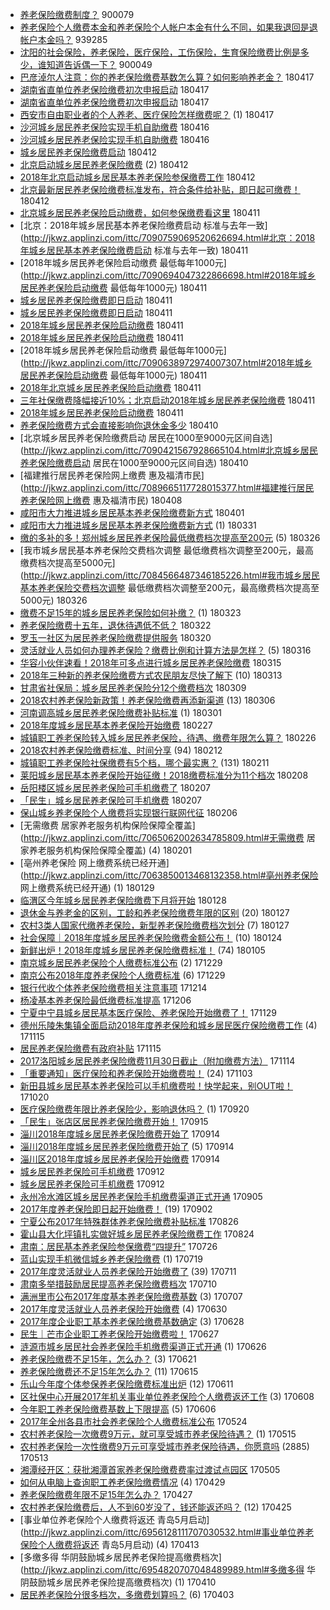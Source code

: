 - [养老保险缴费制度？](http://jkwz.applinzi.com/ittc/7063024593520821008.html#养老保险缴费制度？)  900079 
- [养老保险个人缴费本金和养老保险个人帐户本金有什么不同，如果我退回是退帐户本金吗？](http://jkwz.applinzi.com/ittc/7041531771840103185.html#养老保险个人缴费本金和养老保险个人帐户本金有什么不同，如果我退回是退帐户本金吗？)  939285 
- [沈阳的社会保险，养老保险，医疗保险，工伤保险，生育保险缴费比例是多少，谁知道告诉偶一下？](http://jkwz.applinzi.com/ittc/7057093519213085451.html#沈阳的社会保险，养老保险，医疗保险，工伤保险，生育保险缴费比例是多少，谁知道告诉偶一下？)  900049 
- [巴彦淖尔人注意：你的养老保险缴费基数怎么算？如何影响养老金？](http://jkwz.applinzi.com/ittc/7092961371325203473.html#巴彦淖尔人注意：你的养老保险缴费基数怎么算？如何影响养老金？)  180417 
- [湖南省直单位养老保险缴费初次申报启动](http://jkwz.applinzi.com/ittc/7092899128541709319.html#湖南省直单位养老保险缴费初次申报启动)  180417 
- [湖南省直单位养老保险缴费初次申报启动](http://jkwz.applinzi.com/ittc/7092879798257058826.html#湖南省直单位养老保险缴费初次申报启动)  180417 
- [西安市自由职业者的个人养老、医疗保险怎样缴费呢？](http://jkwz.applinzi.com/ittc/7092868571233518599.html#西安市自由职业者的个人养老、医疗保险怎样缴费呢？) (1) 180417 
- [沙河城乡居民养老保险实现手机自助缴费](http://jkwz.applinzi.com/ittc/7092534032762143754.html#沙河城乡居民养老保险实现手机自助缴费)  180416 
- [沙河城乡居民养老保险实现手机自助缴费](http://jkwz.applinzi.com/ittc/7092529906682692618.html#沙河城乡居民养老保险实现手机自助缴费)  180416 
- [城乡居民养老保险缴费启动](http://jkwz.applinzi.com/ittc/7091044968334623754.html#城乡居民养老保险缴费启动)  180412 
- [北京启动城乡居民养老保险缴费](http://jkwz.applinzi.com/ittc/7091043677378184198.html#北京启动城乡居民养老保险缴费) (2) 180412 
- [2018年北京启动城乡居民基本养老保险参保缴费工作](http://jkwz.applinzi.com/ittc/7091040425295217680.html#2018年北京启动城乡居民基本养老保险参保缴费工作)  180412 
- [北京最新居民养老保险缴费标准发布，符合条件给补贴，即日起可缴费！](http://jkwz.applinzi.com/ittc/7090926724374332423.html#北京最新居民养老保险缴费标准发布，符合条件给补贴，即日起可缴费！)  180412 
- [北京城乡居民养老保险启动缴费，如何参保缴费看这里](http://jkwz.applinzi.com/ittc/7090852235569529866.html#北京城乡居民养老保险启动缴费，如何参保缴费看这里)  180411 
- [北京：2018年城乡居民基本养老保险缴费启动 标准与去年一致](http://jkwz.applinzi.com/ittc/7090759069520626694.html#北京：2018年城乡居民基本养老保险缴费启动 标准与去年一致)  180411 
- [2018年城乡居民养老保险启动缴费 最低每年1000元](http://jkwz.applinzi.com/ittc/7090694047322866698.html#2018年城乡居民养老保险启动缴费 最低每年1000元)  180411 
- [城乡居民养老保险缴费即日启动](http://jkwz.applinzi.com/ittc/7090680275711558666.html#城乡居民养老保险缴费即日启动)  180411 
- [城乡居民养老保险缴费即日启动](http://jkwz.applinzi.com/ittc/7090674419527844870.html#城乡居民养老保险缴费即日启动)  180411 
- [2018年城乡居民养老保险启动缴费](http://jkwz.applinzi.com/ittc/7090659500052972550.html#2018年城乡居民养老保险启动缴费)  180411 
- [2018年城乡居民养老保险启动缴费](http://jkwz.applinzi.com/ittc/7090659077682365450.html#2018年城乡居民养老保险启动缴费)  180411 
- [2018年城乡居民养老保险启动缴费 最低每年1000元](http://jkwz.applinzi.com/ittc/7090638972974007307.html#2018年城乡居民养老保险启动缴费 最低每年1000元)  180411 
- [2018年北京城乡居民养老保险启动缴费](http://jkwz.applinzi.com/ittc/7090612110998635530.html#2018年北京城乡居民养老保险启动缴费)  180411 
- [三年社保缴费降幅接近10%；北京启动2018年城乡居民养老保险缴费](http://jkwz.applinzi.com/ittc/7090387566815872010.html#三年社保缴费降幅接近10%；北京启动2018年城乡居民养老保险缴费)  180411 
- [2018年城乡居民养老保险启动缴费](http://jkwz.applinzi.com/ittc/7090554396079555594.html#2018年城乡居民养老保险启动缴费)  180411 
- [养老保险缴费方式会直接影响你退休金多少](http://jkwz.applinzi.com/ittc/7090472338225366026.html#养老保险缴费方式会直接影响你退休金多少)  180410 
- [北京城乡居民养老保险缴费启动 居民在1000至9000元区间自选](http://jkwz.applinzi.com/ittc/7090421567928665104.html#北京城乡居民养老保险缴费启动 居民在1000至9000元区间自选)  180410 
- [福建推行居民养老保险网上缴费 惠及福清市民](http://jkwz.applinzi.com/ittc/7089665117728015377.html#福建推行居民养老保险网上缴费 惠及福清市民)  180408 
- [咸阳市大力推进城乡居民基本养老保险缴费新方式](http://jkwz.applinzi.com/ittc/7086942122915922960.html#咸阳市大力推进城乡居民基本养老保险缴费新方式)  180401 
- [咸阳市大力推进城乡居民基本养老保险缴费新方式](http://jkwz.applinzi.com/ittc/7086542174969922577.html#咸阳市大力推进城乡居民基本养老保险缴费新方式) (1) 180331 
- [缴的多补的多！郑州城乡居民养老保险最低缴费档次提高至200元](http://jkwz.applinzi.com/ittc/7084853494622454794.html#缴的多补的多！郑州城乡居民养老保险最低缴费档次提高至200元) (5) 180326 
- [我市城乡居民基本养老保险交费档次调整 最低缴费档次调整至200元，最高缴费档次提高至5000元](http://jkwz.applinzi.com/ittc/7084566487346185226.html#我市城乡居民基本养老保险交费档次调整 最低缴费档次调整至200元，最高缴费档次提高至5000元)  180326 
- [缴费不足15年的城乡居民养老保险如何补缴？](http://jkwz.applinzi.com/ittc/7083717585994777607.html#缴费不足15年的城乡居民养老保险如何补缴？) (1) 180323 
- [养老保险缴费十五年，退休待遇低不低？](http://jkwz.applinzi.com/ittc/7083252130540684295.html#养老保险缴费十五年，退休待遇低不低？)  180322 
- [罗玉一社区为居民养老保险缴费提供服务](http://jkwz.applinzi.com/ittc/7082635083242800135.html#罗玉一社区为居民养老保险缴费提供服务)  180320 
- [灵活就业人员如何办理养老保险？缴费比例和计算方法是怎样？](http://jkwz.applinzi.com/ittc/7081064620662195210.html#灵活就业人员如何办理养老保险？缴费比例和计算方法是怎样？) (5) 180316 
- [华容小伙伴速看！2018年可多点进行城乡居民养老保险缴费](http://jkwz.applinzi.com/ittc/7080732447212045329.html#华容小伙伴速看！2018年可多点进行城乡居民养老保险缴费)  180315 
- [2018年三种新的养老保险缴费方式农民朋友尽快了解下](http://jkwz.applinzi.com/ittc/7080030502759433222.html#2018年三种新的养老保险缴费方式农民朋友尽快了解下) (10) 180313 
- [甘肃省社保局：城乡居民养老保险分12个缴费档次](http://jkwz.applinzi.com/ittc/7078434587686732810.html#甘肃省社保局：城乡居民养老保险分12个缴费档次)  180309 
- [2018农村养老保险新政策！养老保险缴费再添新渠道](http://jkwz.applinzi.com/ittc/7077451183814083600.html#2018农村养老保险新政策！养老保险缴费再添新渠道) (13) 180306 
- [河南调高城乡居民养老保险缴费补贴标准](http://jkwz.applinzi.com/ittc/7075409955530474506.html#河南调高城乡居民养老保险缴费补贴标准) (1) 180301 
- [2018年度城乡居民基本养老保险开始缴费](http://jkwz.applinzi.com/ittc/7074864658089772039.html#2018年度城乡居民基本养老保险开始缴费)  180227 
- [城镇职工养老保险转入城乡居民养老保险，待遇、缴费年限怎么算？](http://jkwz.applinzi.com/ittc/7074341642851320849.html#城镇职工养老保险转入城乡居民养老保险，待遇、缴费年限怎么算？)  180226 
- [2018农村养老保险缴费标准、时间分享](http://jkwz.applinzi.com/ittc/7069245679627404295.html#2018农村养老保险缴费标准、时间分享) (94) 180212 
- [城镇职工养老保险社保缴费有5个档，哪个最实惠？](http://jkwz.applinzi.com/ittc/7068810842529596422.html#城镇职工养老保险社保缴费有5个档，哪个最实惠？) (131) 180211 
- [莱阳城乡居民基本养老保险开始征缴！2018缴费标准分为11个档次](http://jkwz.applinzi.com/ittc/7067802163151897611.html#莱阳城乡居民基本养老保险开始征缴！2018缴费标准分为11个档次)  180208 
- [岳阳楼区城乡居民养老保险可手机缴费了](http://jkwz.applinzi.com/ittc/7067396403687326730.html#岳阳楼区城乡居民养老保险可手机缴费了)  180207 
- [「民生」城乡居民养老保险可手机缴费](http://jkwz.applinzi.com/ittc/7067362483033867270.html#「民生」城乡居民养老保险可手机缴费)  180207 
- [保山城乡养老保险个人缴费将实现银行联网代征](http://jkwz.applinzi.com/ittc/7066919793867621387.html#保山城乡养老保险个人缴费将实现银行联网代征)  180206 
- [无需缴费 居家养老服务机构保险保障全覆盖](http://jkwz.applinzi.com/ittc/7065062002634785809.html#无需缴费 居家养老服务机构保险保障全覆盖) (4) 180201 
- [亳州养老保险 网上缴费系统已经开通](http://jkwz.applinzi.com/ittc/7063850013468132358.html#亳州养老保险 网上缴费系统已经开通) (1) 180129 
- [临渭区今年城乡居民养老保险缴费下月将开始](http://jkwz.applinzi.com/ittc/7063587763058639889.html#临渭区今年城乡居民养老保险缴费下月将开始)  180128 
- [退休金与养老金的区别，工龄和养老保险缴费年限的区别](http://jkwz.applinzi.com/ittc/7063291411011470353.html#退休金与养老金的区别，工龄和养老保险缴费年限的区别) (20) 180127 
- [农村3类人国家代缴养老保险，新型养老保险缴费档次划分](http://jkwz.applinzi.com/ittc/7063254905437815814.html#农村3类人国家代缴养老保险，新型养老保险缴费档次划分) (7) 180127 
- [社会保障｜2018年度城乡居民养老保险缴费金额公布！](http://jkwz.applinzi.com/ittc/7062247508955104272.html#社会保障｜2018年度城乡居民养老保险缴费金额公布！) (10) 180124 
- [新鲜出炉！2018年度城乡居民养老保险缴费标准！](http://jkwz.applinzi.com/ittc/7055188601157977099.html#新鲜出炉！2018年度城乡居民养老保险缴费标准！) (74) 180105 
- [南京城乡居民养老保险个人缴费标准公布](http://jkwz.applinzi.com/ittc/7052568435223954449.html#南京城乡居民养老保险个人缴费标准公布) (2) 171229 
- [南京公布2018年度养老保险个人缴费标准](http://jkwz.applinzi.com/ittc/7052436716609078288.html#南京公布2018年度养老保险个人缴费标准) (6) 171229 
- [银行代收个体养老保险缴费相关注意事项](http://jkwz.applinzi.com/ittc/7046979680773604368.html#银行代收个体养老保险缴费相关注意事项)  171214 
- [杨凌基本养老保险最低缴费标准提高](http://jkwz.applinzi.com/ittc/7043879693734904848.html#杨凌基本养老保险最低缴费标准提高)  171206 
- [宁夏中宁县城乡居民基本医疗保险、养老保险开始缴费了！](http://jkwz.applinzi.com/ittc/7041426141385065489.html#宁夏中宁县城乡居民基本医疗保险、养老保险开始缴费了！)  171129 
- [德州乐陵朱集镇全面启动2018年度养老保险和城乡居民医疗保险缴费工作](http://jkwz.applinzi.com/ittc/7036095001598100497.html#德州乐陵朱集镇全面启动2018年度养老保险和城乡居民医疗保险缴费工作) (4) 171115 
- [居民养老保险缴费有政府补贴](http://jkwz.applinzi.com/ittc/7036080845155206161.html#居民养老保险缴费有政府补贴)  171115 
- [2017洛阳城乡居民养老保险缴费11月30日截止（附加缴费方法）](http://jkwz.applinzi.com/ittc/7035771706445136912.html#2017洛阳城乡居民养老保险缴费11月30日截止（附加缴费方法）)  171114 
- [「重要通知」医疗保险和养老保险开始缴费啦！](http://jkwz.applinzi.com/ittc/7031785773228098576.html#「重要通知」医疗保险和养老保险开始缴费啦！) (24) 171103 
- [新田县城乡居民基本养老保险可以手机缴费啦！快学起来，别OUT啦！](http://jkwz.applinzi.com/ittc/7026594328271651857.html#新田县城乡居民基本养老保险可以手机缴费啦！快学起来，别OUT啦！)  171020 
- [医疗保险缴费年限比养老保险少，影响退休吗？](http://jkwz.applinzi.com/ittc/7015451054047757328.html#医疗保险缴费年限比养老保险少，影响退休吗？) (1) 170920 
- [「民生」张店区居民养老保险缴费开始！](http://jkwz.applinzi.com/ittc/7013614786703786769.html#「民生」张店区居民养老保险缴费开始！)  170915 
- [淄川2018年度城乡居民养老保险缴费开始了](http://jkwz.applinzi.com/ittc/7013203798309470992.html#淄川2018年度城乡居民养老保险缴费开始了)  170914 
- [淄川2018年度城乡居民养老保险缴费开始了](http://jkwz.applinzi.com/ittc/7013100689545495568.html#淄川2018年度城乡居民养老保险缴费开始了) (5) 170914 
- [淄川区2018年度城乡居民养老保险开始缴费](http://jkwz.applinzi.com/ittc/7013093326813922065.html#淄川区2018年度城乡居民养老保险开始缴费)  170914 
- [城乡居民养老保险可手机缴费](http://jkwz.applinzi.com/ittc/7012337679994454800.html#城乡居民养老保险可手机缴费)  170912 
- [城乡居民养老保险可手机缴费](http://jkwz.applinzi.com/ittc/7012337679990260496.html#城乡居民养老保险可手机缴费)  170912 
- [永州冷水滩区城乡居民养老保险手机缴费渠道正式开通](http://jkwz.applinzi.com/ittc/7009761610577740816.html#永州冷水滩区城乡居民养老保险手机缴费渠道正式开通)  170905 
- [2017年度养老保险即日起开始缴费！](http://jkwz.applinzi.com/ittc/7008672041270772753.html#2017年度养老保险即日起开始缴费！) (19) 170902 
- [宁夏公布2017年特殊群体养老保险缴费补贴标准](http://jkwz.applinzi.com/ittc/7006146944349766672.html#宁夏公布2017年特殊群体养老保险缴费补贴标准)  170826 
- [霍山县大化坪镇扎实做好城乡居民养老保险缴费工作](http://jkwz.applinzi.com/ittc/7005188017114055440.html#霍山县大化坪镇扎实做好城乡居民养老保险缴费工作)  170824 
- [肃南：居民基本养老保险参保缴费“四提升”](http://jkwz.applinzi.com/ittc/6994422453684929296.html#肃南：居民基本养老保险参保缴费“四提升”)  170726 
- [蓝山实现手机微信城乡养老保险缴费](http://jkwz.applinzi.com/ittc/6992038792511620113.html#蓝山实现手机微信城乡养老保险缴费) (1) 170719 
- [2017年度灵活就业人员养老保险开始缴费了](http://jkwz.applinzi.com/ittc/6988910776088527889.html#2017年度灵活就业人员养老保险开始缴费了) (39) 170711 
- [肃南多举措鼓励居民提高养老保险缴费档次](http://jkwz.applinzi.com/ittc/6988716385176650768.html#肃南多举措鼓励居民提高养老保险缴费档次)  170710 
- [满洲里市公布2017年度基本养老保险缴费基数](http://jkwz.applinzi.com/ittc/6987499791259796497.html#满洲里市公布2017年度基本养老保险缴费基数) (3) 170707 
- [2017年度灵活就业人员养老保险开始缴费](http://jkwz.applinzi.com/ittc/6984872872295007236.html#2017年度灵活就业人员养老保险开始缴费) (4) 170630 
- [2017年度企业职工基本养老保险缴费基数确定](http://jkwz.applinzi.com/ittc/6984086239912133636.html#2017年度企业职工基本养老保险缴费基数确定) (3) 170628 
- [民生｜芒市企业职工养老保险开始缴费啦！](http://jkwz.applinzi.com/ittc/6983837287707067397.html#民生｜芒市企业职工养老保险开始缴费啦！)  170627 
- [涟源市城乡居民社会养老保险手机缴费渠道正式开通](http://jkwz.applinzi.com/ittc/6983502061952828421.html#涟源市城乡居民社会养老保险手机缴费渠道正式开通) (1) 170626 
- [养老保险缴费不足15年，怎么办？](http://jkwz.applinzi.com/ittc/6981289877822768133.html#养老保险缴费不足15年，怎么办？) (3) 170621 
- [养老保险缴费还不足15年怎么办？](http://jkwz.applinzi.com/ittc/6979328401788634116.html#养老保险缴费还不足15年怎么办？) (11) 170615 
- [乐山今年度个体参保养老保险缴费标准出炉](http://jkwz.applinzi.com/ittc/6977944824354194436.html#乐山今年度个体参保养老保险缴费标准出炉) (12) 170611 
- [区社保中心开展2017年机关事业单位养老保险个人缴费返还工作](http://jkwz.applinzi.com/ittc/6976759171713074181.html#区社保中心开展2017年机关事业单位养老保险个人缴费返还工作) (3) 170608 
- [今年职工养老保险缴费基数上下限提高](http://jkwz.applinzi.com/ittc/6975844366122746884.html#今年职工养老保险缴费基数上下限提高) (5) 170606 
- [2017年全州各县市社会养老保险个人缴费标准公布](http://jkwz.applinzi.com/ittc/6971127207639385093.html#2017年全州各县市社会养老保险个人缴费标准公布)  170524 
- [农村养老保险一次缴费9万元，就可享受城市养老保险待遇？](http://jkwz.applinzi.com/ittc/6967840475032585221.html#农村养老保险一次缴费9万元，就可享受城市养老保险待遇？) (1) 170515 
- [农村养老保险一次性缴费9万元可享受城市养老保险待遇，你愿意吗](http://jkwz.applinzi.com/ittc/6966771874154415109.html#农村养老保险一次性缴费9万元可享受城市养老保险待遇，你愿意吗) (2885) 170513 
- [湘潭经开区：获批湘潭首家养老保险缴费费率过渡试点园区](http://jkwz.applinzi.com/ittc/6964133322409116677.html#湘潭经开区：获批湘潭首家养老保险缴费费率过渡试点园区)  170505 
- [如何从电脑上查询职工养老保险缴费情况](http://jkwz.applinzi.com/ittc/6961577215748768773.html#如何从电脑上查询职工养老保险缴费情况) (4) 170429 
- [养老保险缴费年限不足15年怎么办？](http://jkwz.applinzi.com/ittc/6961166613763064837.html#养老保险缴费年限不足15年怎么办？)  170427 
- [农村养老保险缴费后，人不到60岁没了，钱还能返还吗？](http://jkwz.applinzi.com/ittc/6960473775152825349.html#农村养老保险缴费后，人不到60岁没了，钱还能返还吗？) (12) 170425 
- [事业单位养老保险个人缴费将返还 青岛5月启动](http://jkwz.applinzi.com/ittc/6956128111707030532.html#事业单位养老保险个人缴费将返还 青岛5月启动) (4) 170413 
- [多缴多得 华阴鼓励城乡居民养老保险提高缴费档次](http://jkwz.applinzi.com/ittc/6954820707048489989.html#多缴多得 华阴鼓励城乡居民养老保险提高缴费档次) (1) 170410 
- [居民养老保险分很多档次，多缴费划算吗？](http://jkwz.applinzi.com/ittc/6952261693022405636.html#居民养老保险分很多档次，多缴费划算吗？) (6) 170403 

